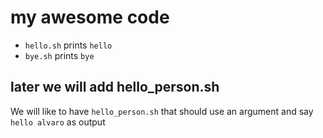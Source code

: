 # my awesome code

- `hello.sh` prints `hello`
- `bye.sh` prints `bye`

## later we will add hello_person.sh

We will like to have `hello_person.sh` that should use an argument and say `hello alvaro` as output
